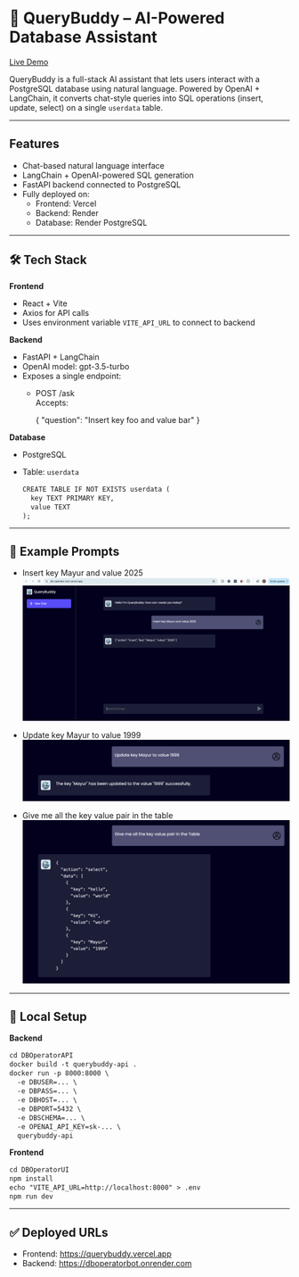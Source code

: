 # 🧠 QueryBuddy – AI-Powered Database Assistant

[Live Demo](https://querybuddy.vercel.app)  

QueryBuddy is a full-stack AI assistant that lets users interact with a PostgreSQL database using natural language. Powered by OpenAI + LangChain, it converts chat-style queries into SQL operations (insert, update, select) on a single `userdata` table.

---

## Features

- Chat-based natural language interface
- LangChain + OpenAI-powered SQL generation
- FastAPI backend connected to PostgreSQL
- Fully deployed on:
  - Frontend: Vercel
  - Backend: Render
  - Database: Render PostgreSQL

---

## 🛠️ Tech Stack

**Frontend**
- React + Vite
- Axios for API calls
- Uses environment variable `VITE_API_URL` to connect to backend

**Backend**
- FastAPI + LangChain
- OpenAI model: gpt-3.5-turbo
- Exposes a single endpoint:
  - POST /ask  
    Accepts:

      {
        "question": "Insert key foo and value bar"
      }

**Database**
- PostgreSQL
- Table: `userdata`

      CREATE TABLE IF NOT EXISTS userdata (
        key TEXT PRIMARY KEY,
        value TEXT
      );

---

## 🧪 Example Prompts

- Insert key Mayur and value 2025  
![Insert](screenshot/insert.png)

- Update key Mayur to value 1999  
![Update](screenshot/update.png)

- Give me all the key value pair in the table  
![Select All](screenshot/select_all.png)

---

## 🚀 Local Setup

**Backend**

    cd DBOperatorAPI
    docker build -t querybuddy-api .
    docker run -p 8000:8000 \
      -e DBUSER=... \
      -e DBPASS=... \
      -e DBHOST=... \
      -e DBPORT=5432 \
      -e DBSCHEMA=... \
      -e OPENAI_API_KEY=sk-... \
      querybuddy-api

**Frontend**

    cd DBOperatorUI
    npm install
    echo "VITE_API_URL=http://localhost:8000" > .env
    npm run dev

---

## ✅ Deployed URLs

- Frontend: https://querybuddy.vercel.app
- Backend: https://dboperatorbot.onrender.com
